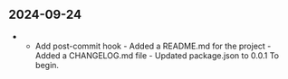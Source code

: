 ## 2024-09-24

- - Add post-commit hook - Added a README.md for the project - Added a CHANGELOG.md file - Updated package.json to 0.0.1 To begin.


